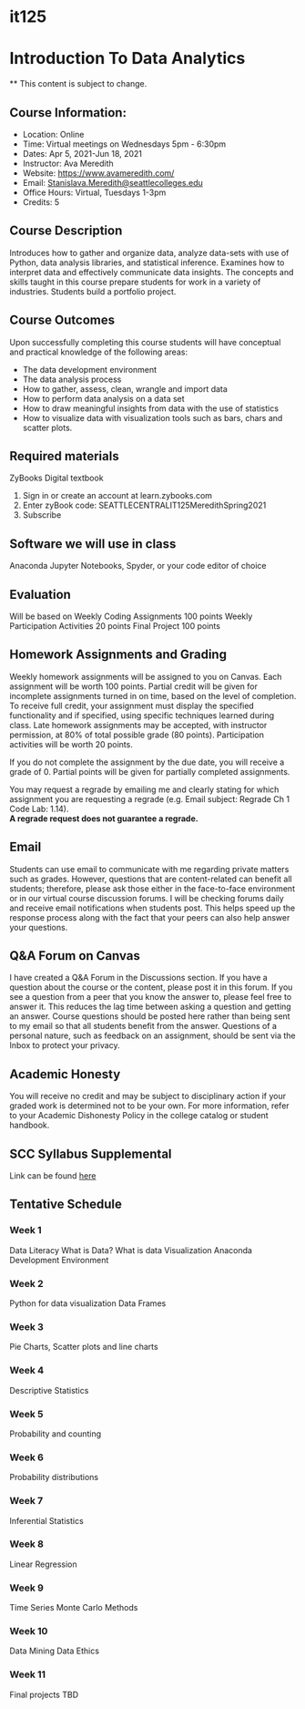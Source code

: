 # it125

# Introduction To Data Analytics

** This content is subject to change.

## Course Information: 
* Location: Online
* Time: Virtual meetings on Wednesdays 5pm - 6:30pm 
* Dates: Apr 5, 2021-Jun 18, 2021
* Instructor: Ava Meredith 
* Website: https://www.avameredith.com/
* Email: Stanislava.Meredith@seattlecolleges.edu
* Office Hours: Virtual, Tuesdays 1-3pm
* Credits: 5

## Course Description

Introduces how to gather and organize data, analyze data-sets with use of Python, data analysis
libraries, and statistical inference. Examines how to interpret data and effectively communicate data
insights. The concepts and skills taught in this course prepare students for work in a variety of
industries. Students build a portfolio project. 

## Course Outcomes

Upon successfully completing this course students will have conceptual and practical knowledge of the following areas:

* The data development environment
* The data analysis process
* How to gather, assess, clean, wrangle and import data
* How to perform data analysis on a data set
* How to draw meaningful insights from data with the use of statistics
* How to visualize data with visualization tools such as bars, chars and scatter plots.


## Required materials
ZyBooks Digital textbook 
1. Sign in or create an account at learn.zybooks.com
2. Enter zyBook code: SEATTLECENTRALIT125MeredithSpring2021
3. Subscribe

## Software we will use in class 				
Anaconda 
Jupyter Notebooks, Spyder, or your code editor of choice

## Evaluation
Will be based on 
Weekly Coding Assignments 100 points
Weekly Participation Activities 20 points
Final Project 100 points

## Homework Assignments and Grading

Weekly homework assignments will be assigned to you on Canvas. Each assignment will be worth 100 points.
Partial credit will be given for incomplete assignments turned in on time, based on the level of completion. To receive full credit, your assignment must display the specified functionality and if specified, using specific techniques learned during class. Late homework assignments may be accepted, with instructor permission, at 80% of total possible grade (80 points).
Participation activities will be worth 20 points.

If you do not complete the assignment by the due date, you will receive a grade of 0. Partial points will be given for partially completed assignments.

You may request a regrade by emailing me and clearly stating for which assignment you are requesting a regrade (e.g. Email subject: Regrade Ch 1 Code Lab: 1.14).  
**A regrade request does not guarantee a regrade.**

## Email
Students can use email to communicate with me regarding private matters such as grades. However, questions that are content-related can benefit all students; therefore, please ask those either in the face-to-face environment or in our virtual course discussion forums. I will be checking forums daily and receive email notifications when students post. This helps speed up the response process along with the fact that your peers can also help answer your questions.

## Q&A Forum on Canvas
I have created a Q&A Forum in the Discussions section. 
If you have a question about the course or the content, please post it in this forum. If you see a question from a peer that you know the answer to, please feel free to answer it. This reduces the lag time between asking a question and getting an answer. Course questions should be posted here rather than being sent to my email so that all students benefit from the answer. Questions of a personal nature, such as feedback on an assignment, should be sent via the Inbox to protect your privacy.


## Academic Honesty
You will receive no credit and may be subject to disciplinary action if your graded work is determined not to be your own.  For more information, refer to your Academic Dishonesty Policy in the college catalog or student handbook.

## SCC Syllabus Supplemental 
Link can be found [here](https://docs.google.com/document/d/1yudWf-jUKFL10B16m9VKeFS6isA0B2uPjfYnrT5FjOU/edit)

## Tentative Schedule 

### Week 1
Data Literacy
What is Data?
What is data Visualization
Anaconda Development Environment


### Week 2
Python for data visualization
Data Frames

### Week 3
Pie Charts, Scatter plots and line charts 

### Week 4
Descriptive Statistics

### Week 5
Probability and counting

### Week 6
Probability distributions

### Week 7
Inferential Statistics

### Week 8
Linear Regression

### Week 9
Time Series
Monte Carlo Methods

### Week 10
Data Mining
Data Ethics

### Week 11
Final projects
TBD
